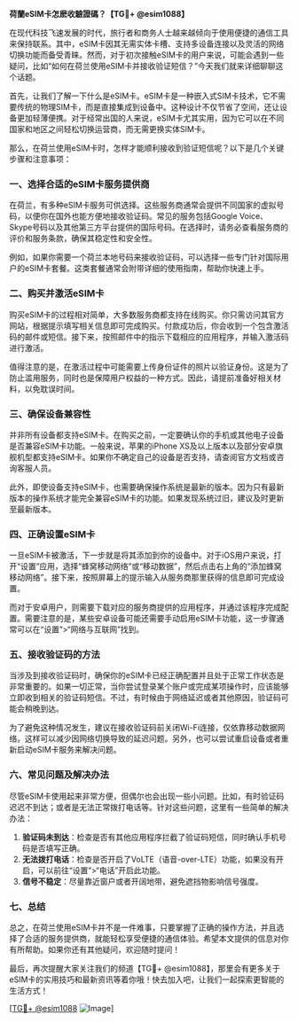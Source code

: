 **荷蘭eSIM卡怎麽收驗證碼？【TG💪+ @esim1088】**

在现代科技飞速发展的时代，旅行者和商务人士越来越倾向于使用便捷的通信工具来保持联系。其中，eSIM卡因其无需实体卡槽、支持多设备连接以及灵活的网络切换功能而备受青睐。然而，对于初次接触eSIM卡的用户来说，可能会遇到一些疑问，比如“如何在荷兰使用eSIM卡并接收验证短信？”今天我们就来详细聊聊这个话题。

首先，让我们了解一下什么是eSIM卡。eSIM卡是一种嵌入式SIM卡技术，它不需要传统的物理SIM卡，而是直接集成到设备中。这种设计不仅节省了空间，还让设备更加轻薄便携。对于经常出国的人来说，eSIM卡尤其实用，因为它可以在不同国家和地区之间轻松切换运营商，而无需更换实体SIM卡。

那么，在荷兰使用eSIM卡时，怎样才能顺利接收到验证短信呢？以下是几个关键步骤和注意事项：

### **一、选择合适的eSIM卡服务提供商**

在荷兰，有多种eSIM卡服务可供选择。这些服务商通常会提供不同国家的虚拟号码，以便你在国外也能方便地接收验证码。常见的服务包括Google Voice、Skype号码以及其他第三方平台提供的国际号码。在选择时，请务必查看服务商的评价和服务条款，确保其稳定性和安全性。

例如，如果你需要一个荷兰本地号码来接收验证码，可以选择一些专门针对国际用户的eSIM卡套餐。这类套餐通常会附带详细的使用指南，帮助你快速上手。

### **二、购买并激活eSIM卡**

购买eSIM卡的过程相对简单，大多数服务商都支持在线购买。你只需访问其官方网站，根据提示填写相关信息即可完成购买。付款成功后，你会收到一个包含激活码的邮件或短信。接下来，按照邮件中的指示下载相应的应用程序，并输入激活码进行激活。

值得注意的是，在激活过程中可能需要上传身份证件的照片以验证身份。这是为了防止滥用服务，同时也是保障用户权益的一种方式。因此，请提前准备好相关材料，以免耽误时间。

### **三、确保设备兼容性**

并非所有设备都支持eSIM卡。在购买之前，一定要确认你的手机或其他电子设备是否兼容eSIM卡功能。一般来说，苹果的iPhone XS及以上版本以及部分安卓旗舰机型都支持eSIM卡。如果你不确定自己的设备是否支持，请查阅官方文档或咨询客服人员。

此外，即使设备支持eSIM卡，也需要确保操作系统是最新的版本。因为只有最新版本的操作系统才能完全兼容eSIM卡的功能。如果发现系统过旧，建议及时更新至最新版本。

### **四、正确设置eSIM卡**

一旦eSIM卡被激活，下一步就是将其添加到你的设备中。对于iOS用户来说，打开“设置”应用，选择“蜂窝移动网络”或“移动数据”，然后点击右上角的“添加蜂窝移动网络”。接下来，按照屏幕上的提示输入从服务商那里获得的信息即可完成设置。

而对于安卓用户，则需要下载对应的服务商提供的应用程序，并通过该程序完成配置。需要注意的是，某些安卓设备可能还需要手动启用eSIM卡功能，这一步骤通常可以在“设置”>“网络与互联网”找到。

### **五、接收验证码的方法**

当涉及到接收验证码时，确保你的eSIM卡已经正确配置并且处于正常工作状态是非常重要的。如果一切正常，当你尝试登录某个账户或完成某项操作时，应该能够立即收到相关的验证码短信。不过，有时候由于网络延迟或者其他原因，验证码可能会稍晚到达。

为了避免这种情况发生，建议在接收验证码前关闭Wi-Fi连接，仅依靠移动数据网络。这样可以减少因网络切换导致的延迟问题。另外，也可以尝试重启设备或者重新启动eSIM卡服务来解决问题。

### **六、常见问题及解决办法**

尽管eSIM卡使用起来非常方便，但偶尔也会出现一些小问题。比如，有时验证码迟迟不到达；或者是无法正常拨打电话等。针对这些问题，这里有一些简单的解决办法：

1. **验证码未到达**：检查是否有其他应用程序拦截了验证码短信，同时确认手机号码是否填写正确。
2. **无法拨打电话**：检查是否开启了VoLTE（语音-over-LTE）功能，如果没有开启，可以前往“设置”>“电话”开启此功能。
3. **信号不稳定**：尽量靠近窗户或者开阔地带，避免遮挡物影响信号强度。

### **七、总结**

总之，在荷兰使用eSIM卡并不是一件难事，只要掌握了正确的操作方法，并且选择了合适的服务提供商，就能轻松享受便捷的通信体验。希望本文提供的信息对你有所帮助。如果你还有其他疑问，欢迎随时提问！

最后，再次提醒大家关注我们的频道【TG💪+ @esim1088】，那里会有更多关于eSIM卡的实用技巧和最新资讯等着你哦！快去加入吧，让我们一起探索更智能的生活方式！

[[TG💪+ @esim1088](https://t.me/s/esim1088) ![Image](https://i.postimg.cc/4NQfJmqS/Snipaste-2025-05-13-00-14-12.png)]